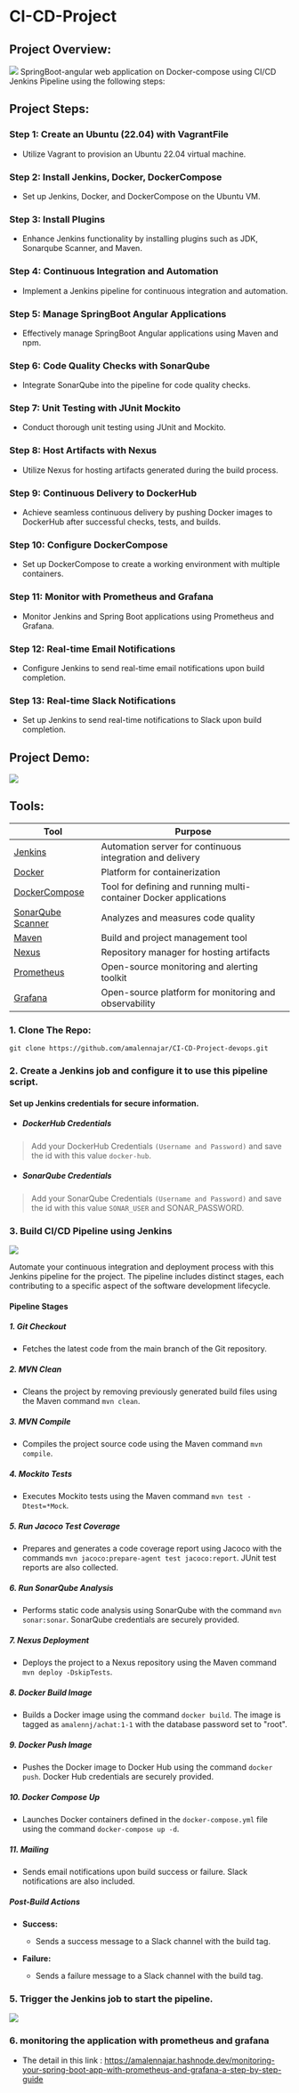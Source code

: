 # CI-CD-Project
## Project Overview:
![](https://github.com/amalennajar/CI-CD-Project-devops/blob/main/Screenshot/Architecture.png)
SpringBoot-angular web application on Docker-compose using CI/CD Jenkins Pipeline using the following steps:

## Project Steps:

### Step 1: Create an Ubuntu (22.04) with VagrantFile
- Utilize Vagrant to provision an Ubuntu 22.04 virtual machine.

### Step 2: Install Jenkins, Docker, DockerCompose
- Set up Jenkins, Docker, and DockerCompose on the Ubuntu VM.

### Step 3: Install Plugins
- Enhance Jenkins functionality by installing plugins such as JDK, Sonarqube Scanner, and Maven.

### Step 4: Continuous Integration and Automation
- Implement a Jenkins pipeline for continuous integration and automation.

### Step 5: Manage SpringBoot Angular Applications
- Effectively manage SpringBoot Angular applications using Maven and npm.

### Step 6: Code Quality Checks with SonarQube
- Integrate SonarQube into the pipeline for code quality checks.

### Step 7: Unit Testing with JUnit Mockito
- Conduct thorough unit testing using JUnit and Mockito.

### Step 8: Host Artifacts with Nexus
- Utilize Nexus for hosting artifacts generated during the build process.

### Step 9: Continuous Delivery to DockerHub
- Achieve seamless continuous delivery by pushing Docker images to DockerHub after successful checks, tests, and builds.

### Step 10: Configure DockerCompose
- Set up DockerCompose to create a working environment with multiple containers.

### Step 11: Monitor with Prometheus and Grafana
- Monitor Jenkins and Spring Boot applications using Prometheus and Grafana.

### Step 12: Real-time Email Notifications
- Configure Jenkins to send real-time email notifications upon build completion.

### Step 13: Real-time Slack Notifications
- Set up Jenkins to send real-time notifications to Slack upon build completion.

## Project Demo:



![](https://github.com/amalnajar/jenkinss/assets/121998727/b585d097-d2f7-411c-a881-25b1e4aa94c1)

## Tools:
| Tool | Purpose |
| ------ | ------ |
| [Jenkins](https://www.jenkins.io) | Automation server for continuous integration and delivery |
| [Docker](https://www.docker.com) | Platform for containerization |
| [DockerCompose](https://docs.docker.com/compose) | Tool for defining and running multi-container Docker applications |
| [SonarQube Scanner](link-to-sonarqube) | Analyzes and measures code quality |
| [Maven](https://maven.apache.org) | Build and project management tool |
| [Nexus](https://www.sonatype.com/nexus/repository-oss) | Repository manager for hosting artifacts |
| [Prometheus](https://prometheus.io) | Open-source monitoring and alerting toolkit |
| [Grafana](https://grafana.com) | Open-source platform for monitoring and observability |


### 1. Clone The Repo:
```
git clone https://github.com/amalennajar/CI-CD-Project-devops.git
```
### 2. Create a Jenkins job and configure it to use this pipeline script.


#### Set up Jenkins credentials for secure information.

- ##### DockerHub Credentials
> Add your DockerHub Credentials `(Username and Password)` and save the id with this value `docker-hub`.
- ##### SonarQube Credentials
> Add your SonarQube Credentials `(Username and Password)` and save the id with this value `SONAR_USER` and SONAR_PASSWORD.


### 3. Build CI/CD Pipeline using Jenkins


![](https://github.com/amalennajar/CI-CD-Project-devops/blob/main/Screenshot/Pipeline.png)

Automate your continuous integration and deployment process with this Jenkins pipeline for the project. The pipeline includes distinct stages, each contributing to a specific aspect of the software development lifecycle.

#### Pipeline Stages

##### 1. Git Checkout
   - Fetches the latest code from the main branch of the Git repository.

##### 2. MVN Clean
   - Cleans the project by removing previously generated build files using the Maven command `mvn clean`.

##### 3. MVN Compile
   - Compiles the project source code using the Maven command `mvn compile`.

##### 4. Mockito Tests
   - Executes Mockito tests using the Maven command `mvn test -Dtest=*Mock`.

##### 5. Run Jacoco Test Coverage
   - Prepares and generates a code coverage report using Jacoco with the commands `mvn jacoco:prepare-agent test jacoco:report`. JUnit test reports are also collected.

##### 6. Run SonarQube Analysis
   - Performs static code analysis using SonarQube with the command `mvn sonar:sonar`. SonarQube credentials are securely provided.

##### 7. Nexus Deployment
   - Deploys the project to a Nexus repository using the Maven command `mvn deploy -DskipTests`.

##### 8. Docker Build Image
   - Builds a Docker image using the command `docker build`. The image is tagged as `amalennj/achat:1-1` with the database password set to "root".

##### 9. Docker Push Image
   - Pushes the Docker image to Docker Hub using the command `docker push`. Docker Hub credentials are securely provided.

##### 10. Docker Compose Up
   - Launches Docker containers defined in the `docker-compose.yml` file using the command `docker-compose up -d`.

##### 11. Mailing
   - Sends email notifications upon build success or failure. Slack notifications are also included.

##### Post-Build Actions

- **Success:**
  - Sends a success message to a Slack channel with the build tag.

- **Failure:**
  - Sends a failure message to a Slack channel with the build tag.

### 5. Trigger the Jenkins job to start the pipeline.

![](https://github.com/amalennajar/CI-CD-Project-devops/blob/main/Screenshot/containers_list.png)

### 6. monitoring the application with prometheus and grafana
- The detail in this link : https://amalennajar.hashnode.dev/monitoring-your-spring-boot-app-with-prometheus-and-grafana-a-step-by-step-guide
